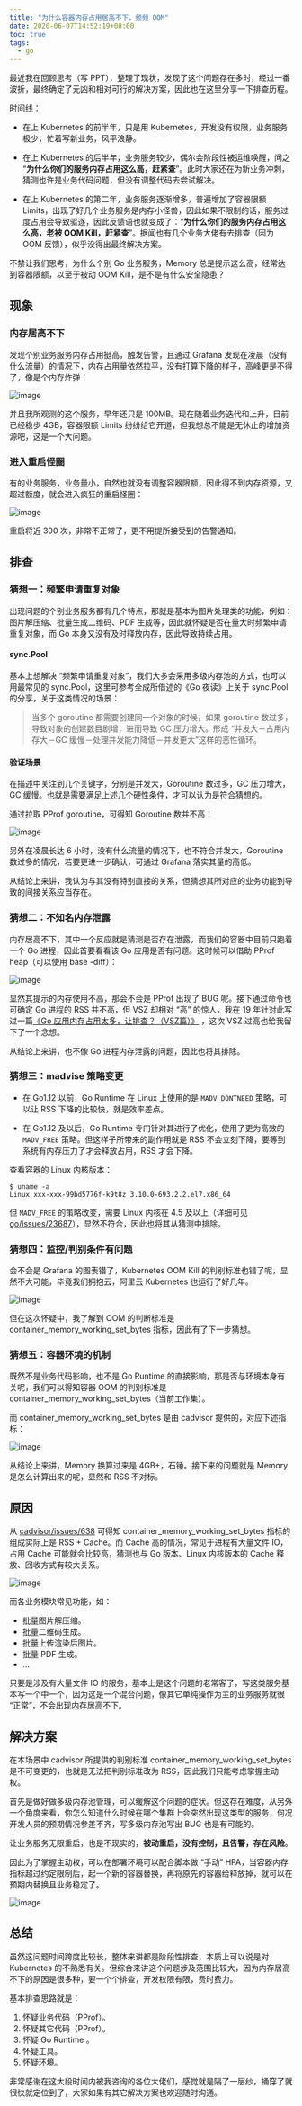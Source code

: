 ```yaml
---
title: "为什么容器内存占用居高不下，频频 OOM"
date: 2020-06-07T14:52:19+08:00
toc: true
tags: 
  - go
---
```



最近我在回顾思考（写 PPT），整理了现状，发现了这个问题存在多时，经过一番波折，最终确定了元凶和相对可行的解决方案，因此也在这里分享一下排查历程。

时间线：

- 在上 Kubernetes 的前半年，只是用 Kubernetes，开发没有权限，业务服务极少，忙着写新业务，风平浪静。

- 在上 Kubernetes 的后半年，业务服务较少，偶尔会阶段性被运维唤醒，问之 “**为什么你们的服务内存占用这么高，赶紧查**”。此时大家还在为新业务冲刺，猜测也许是业务代码问题，但没有调整代码去尝试解决。

- 在上 Kubernetes 的第二年，业务服务逐渐增多，普遍增加了容器限额 Limits，出现了好几个业务服务是内存小怪兽，因此如果不限制的话，服务过度占用会导致驱逐，因此反馈语也就变成了：“**为什么你们的服务内存占用这么高，老被 OOM Kill，赶紧查**”。据闻也有几个业务大佬有去排查（因为 OOM 反馈），似乎没得出最终解决方案。

不禁让我们思考，为什么个别 Go 业务服务，Memory 总是提示这么高，经常达到容器限额，以至于被动 OOM Kill，是不是有什么安全隐患？

## 现象

### 内存居高不下

发现个别业务服务内存占用挺高，触发告警，且通过 Grafana 发现在凌晨（没有什么流量）的情况下，内存占用量依然拉平，没有打算下降的样子，高峰更是不得了，像是个内存炸弹：

![image](https://image.eddycjy.com/2e6c8c153836b29175dff7623ec67a0a.png)

并且我所观测的这个服务，早年还只是 100MB。现在随着业务迭代和上升，目前已经稳步 4GB，容器限额 Limits 纷纷给它开道，但我想总不能是无休止的增加资源吧，这是一个大问题。

### 进入重启怪圈

有的业务服务，业务量小，自然也就没有调整容器限额，因此得不到内存资源，又超过额度，就会进入疯狂的重启怪圈：

![image](https://image.eddycjy.com/95644633a2d55cb2f2684a23d3f3f189.png)

重启将近 300 次，非常不正常了，更不用提所接受到的告警通知。

## 排查

### 猜想一：频繁申请重复对象

出现问题的个别业务服务都有几个特点，那就是基本为图片处理类的功能，例如：图片解压缩、批量生成二维码、PDF 生成等，因此就怀疑是否在量大时频繁申请重复对象，而 Go 本身又没有及时释放内存，因此导致持续占用。

#### sync.Pool

基本上想解决 “频繁申请重复对象”，我们大多会采用多级内存池的方式，也可以用最常见的 sync.Pool，这里可参考全成所借述的《Go 夜读》上关于 sync.Pool 的分享，关于这类情况的场景：

> 当多个 goroutine 都需要创建同⼀个对象的时候，如果 goroutine 数过多，导致对象的创建数⽬剧增，进⽽导致 GC 压⼒增大。形成 “并发⼤－占⽤内存⼤－GC 缓慢－处理并发能⼒降低－并发更⼤”这样的恶性循环。

#### 验证场景

在描述中关注到几个关键字，分别是并发大，Goroutine 数过多，GC 压力增大，GC 缓慢。也就是需要满足上述几个硬性条件，才可以认为是符合猜想的。

通过拉取 PProf goroutine，可得知 Goroutine 数并不高：

![image](https://image.eddycjy.com/4adaadade78389230318c41d006de4ef.png)

另外在凌晨长达 6 小时，没有什么流量的情况下，也不符合并发大，Goroutine 数过多的情况，若要更进一步确认，可通过 Grafana 落实其量的高低。

从结论上来讲，我认为与其没有特别直接的关系，但猜想其所对应的业务功能到导致的间接关系应当存在。

### 猜想二：不知名内存泄露

内存居高不下，其中一个反应就是猜测是否存在泄露，而我们的容器中目前只跑着一个 Go 进程，因此首要看看该 Go 应用是否有问题。这时候可以借助 PProf heap（可以使用 base -diff）：

![image](https://image.eddycjy.com/877545ab97b21e68b580567ccf38e08b.png)

显然其提示的内存使用不高，那会不会是 PProf 出现了 BUG 呢。接下通过命令也可确定 Go 进程的 RSS 并不高，但 VSZ 却相对 “高” 的惊人，我在 19 年针对此写过一篇[《Go 应用内存占用太多，让排查？（VSZ篇）》](https://eddycjy.com/posts/go/talk/2019-09-24-why-vsz-large) ，这次 VSZ 过高也给我留下了一个念想。

从结论上来讲，也不像 Go 进程内存泄露的问题，因此也将其排除。

### 猜想三：madvise 策略变更

- 在 Go1.12 以前，Go Runtime 在 Linux 上使用的是 `MADV_DONTNEED` 策略，可以让 RSS 下降的比较快，就是效率差点。

- 在 Go1.12 及以后，Go Runtime 专门针对其进行了优化，使用了更为高效的 `MADV_FREE` 策略。但这样子所带来的副作用就是 RSS 不会立刻下降，要等到系统有内存压力了才会释放占用，RSS 才会下降。

查看容器的 Linux 内核版本：

```
$ uname -a
Linux xxx-xxx-99bd5776f-k9t8z 3.10.0-693.2.2.el7.x86_64 
```

但 `MADV_FREE` 的策略改变，需要 Linux 内核在 4.5 及以上（详细可见 [go/issues/23687](https://github.com/golang/go/issues/23687)），显然不符合，因此也将其从猜测中排除。

### 猜想四：监控/判别条件有问题

会不会是 Grafana 的图表错了，Kubernetes OOM Kill 的判别标准也错了呢，显然不大可能，毕竟我们拥抱云，阿里云 Kubernetes 也运行了好几年。

![image](https://image.eddycjy.com/ad7ca63b33af2b856a8efcf7ab36dbd4.jpg)

但在这次怀疑中，我了解到 OOM 的判断标准是 container_memory_working_set_bytes 指标，因此有了下一步猜想。

### 猜想五：容器环境的机制

既然不是业务代码影响，也不是 Go Runtime 的直接影响，那是否与环境本身有关呢，我们可以得知容器 OOM 的判别标准是 container_memory_working_set_bytes（当前工作集）。

而 container_memory_working_set_bytes  是由 cadvisor 提供的，对应下述指标：

![image](https://image.eddycjy.com/288361fd15c915e6ff1bb6d21f943939.jpg)

从结论上来讲，Memory 换算过来是 4GB+，石锤。接下来的问题就是 Memory 是怎么计算出来的呢，显然和 RSS 不对标。

## 原因

从 [cadvisor/issues/638](https://github.com/google/cadvisor/issues/638) 可得知 container_memory_working_set_bytes 指标的组成实际上是 RSS + Cache。而 Cache 高的情况，常见于进程有大量文件 IO，占用 Cache 可能就会比较高，猜测也与 Go 版本、Linux 内核版本的 Cache 释放、回收方式有较大关系。

![image](https://image.eddycjy.com/36d4ccc1cf705be334d53766f4ea8dc2.jpg)

而各业务模块常见功能，如：

- 批量图片解压缩。
- 批量二维码生成。 
- 批量上传渲染后图片。
- 批量 PDF 生成。
- ...

只要是涉及有大量文件 IO 的服务，基本上是这个问题的老常客了，写这类服务基本写一个中一个，因为这是一个混合问题，像其它单纯操作为主的业务服务就很 “正常”，不会出现内存居高不下。

## 解决方案

在本场景中 cadvisor 所提供的判别标准 container_memory_working_set_bytes 是不可变更的，也就是无法把判别标准改为 RSS，因此我们只能考虑掌握主动权。

首先是做好做多级内存池管理，可以缓解这个问题的症状。但这存在难度，从另外一个角度来看，你怎么知道什么时候在哪个集群上会突然出现这类型的服务，何况开发人员的预期情况参差不齐，写多级内存池写出 BUG 也是有可能的。

让业务服务无限重启，也是不现实的，**被动重启，没有控制，且告警，存在风险**。

因此为了掌握主动权，可以在部署环境可以配合脚本做 “手动” HPA，当容器内存指标超过约定限制后，起一个新的容器替换，再将原先的容器给释放掉，就可以在预期内替换且业务稳定了。

![image](https://image.eddycjy.com/2b449204373cd0d7c8e8501a326061a7.jpg)

## 总结

虽然这问题时间跨度比较长，整体来讲都是阶段性排查，本质上可以说是对 Kubernetes 的不熟悉有关。但综合来讲这个问题涉及范围比较大，因为内存居高不下的原因是很多种，要一个个排查，开发权限有限，费时费力。

基本排查思路就是：

1. 怀疑业务代码（PProf）。
2. 怀疑其它代码（PProf）。
3. 怀疑 Go Runtime 。
4. 怀疑工具。
5. 怀疑环境。

非常感谢在这大段时间内被我咨询的各位大佬们，感觉就是隔了一层纱，捅穿了就很快就定位到了，大家如果有其它解决方案也欢迎随时沟通。
